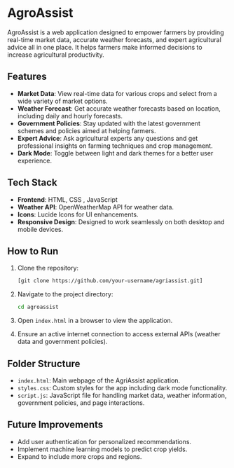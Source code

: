 # AgroAssist

AgroAssist is a web application designed to empower farmers by providing real-time market data, accurate weather forecasts, and expert agricultural advice all in one place. It helps farmers make informed decisions to increase agricultural productivity.

## Features

- **Market Data**: View real-time data for various crops and select from a wide variety of market options.
- **Weather Forecast**: Get accurate weather forecasts based on location, including daily and hourly forecasts.
- **Government Policies**: Stay updated with the latest government schemes and policies aimed at helping farmers.
- **Expert Advice**: Ask agricultural experts any questions and get professional insights on farming techniques and crop management.
- **Dark Mode**: Toggle between light and dark themes for a better user experience.

## Tech Stack

- **Frontend**: HTML, CSS , JavaScript
- **Weather API**: OpenWeatherMap API for weather data.
- **Icons**: Lucide Icons for UI enhancements.
- **Responsive Design**: Designed to work seamlessly on both desktop and mobile devices.

## How to Run

1. Clone the repository:
   ```bash
   [git clone https://github.com/your-username/agriassist.git]
   ```

2. Navigate to the project directory:
   ```bash
   cd agroassist
   ```

3. Open `index.html` in a browser to view the application.

4. Ensure an active internet connection to access external APIs (weather data and government policies).

## Folder Structure

- `index.html`: Main webpage of the AgriAssist application.
- `styles.css`: Custom styles for the app including dark mode functionality.
- `script.js`: JavaScript file for handling market data, weather information, government policies, and page interactions.

## Future Improvements

- Add user authentication for personalized recommendations.
- Implement machine learning models to predict crop yields.
- Expand to include more crops and regions.
